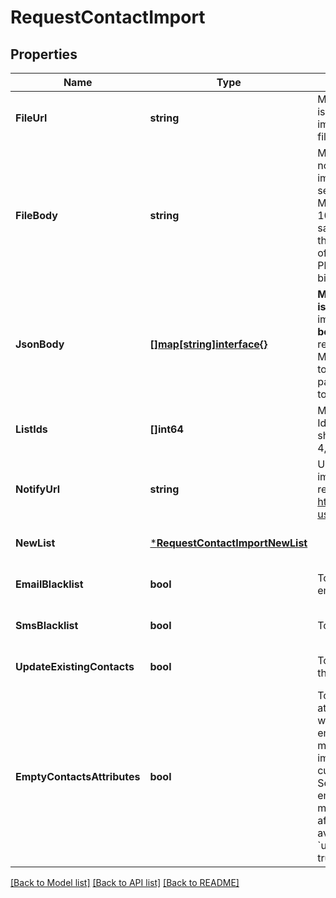 # RequestContactImport

## Properties
Name | Type | Description | Notes
------------ | ------------- | ------------- | -------------
**FileUrl** | **string** | Mandatory if fileBody or jsonBody is not defined. URL of the file to be imported (no local file). Possible file formats: .txt, .csv, .json | [optional] [default to null]
**FileBody** | **string** | Mandatory if fileUrl and jsonBody is not defined. CSV content to be imported. Use semicolon to separate multiple attributes. Maximum allowed file body size is 10MB . However we recommend a safe limit of around 8 MB to avoid the issues caused due to increase of file body size while parsing. Please use fileUrl instead to import bigger files. | [optional] [default to null]
**JsonBody** | [**[]map[string]interface{}**](map.md) | **Mandatory if fileUrl and fileBody is not defined.** JSON content to be imported. **Maximum allowed json body size is 10MB** . However we recommend a safe limit of around 8 MB to avoid the issues caused due to increase of json body size while parsing. Please use fileUrl instead to import bigger files.  | [optional] [default to null]
**ListIds** | **[]int64** | Mandatory if newList is not defined. Ids of the lists in which the contacts shall be imported. For example, [2, 4, 7]. | [optional] [default to null]
**NotifyUrl** | **string** | URL that will be called once the import process is finished. For reference, https://help.sendinblue.com/hc/en-us/articles/360007666479 | [optional] [default to null]
**NewList** | [***RequestContactImportNewList**](requestContactImport_newList.md) |  | [optional] [default to null]
**EmailBlacklist** | **bool** | To blacklist all the contacts for email | [optional] [default to null]
**SmsBlacklist** | **bool** | To blacklist all the contacts for sms | [optional] [default to null]
**UpdateExistingContacts** | **bool** | To facilitate the choice to update the existing contacts | [optional] [default to null]
**EmptyContactsAttributes** | **bool** | To facilitate the choice to erase any attribute of the existing contacts with empty value. emptyContactsAttributes &#x3D; true means the empty fields in your import will erase any attribute that currently contain data in SendinBlue, &amp; emptyContactsAttributes &#x3D; false means the empty fields will not affect your existing data ( only available if &#x60;updateExistingContacts&#x60; set to true ) | [optional] [default to null]

[[Back to Model list]](../README.md#documentation-for-models) [[Back to API list]](../README.md#documentation-for-api-endpoints) [[Back to README]](../README.md)


